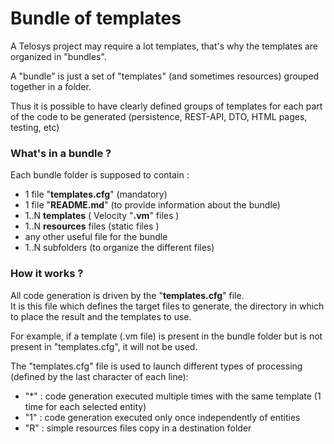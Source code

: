 # Bundle of templates

A Telosys project may require a lot templates, that's why the templates are organized in "bundles".

A "bundle" is just a set of "templates" \(and sometimes resources\) grouped together in a folder.

Thus it is possible to have clearly defined groups of templates for each part of the code to be generated \(persistence, REST-API, DTO, HTML pages, testing, etc\)

### What's in a bundle ?

Each bundle folder is supposed to contain :

* 1 file "**templates.cfg**" \(mandatory\)
* 1 file "**README.md**" \(to provide information about the bundle\)
* 1..N **templates** \( Velocity "**.vm**" files \)
* 1..N **resources** files \(static files \)
* any other useful file for the bundle
* 1..N subfolders \(to organize the different files\)

### How it works ?

All code generation is driven by the "**templates.cfg**" file.  
It is this file which defines the target files to generate, the directory in which to place the result and the templates to use.

For example, if a template \(.vm file\) is present in the bundle folder but is not present in "templates.cfg", it will not be used.

The "templates.cfg" file is used to launch different types of processing \(defined by the last character of each line\):

* "\*" : code generation executed multiple times with the same template \(1 time for each selected entity\)
* "1" : code generation executed only once independently of entities 
* "R" : simple resources files copy in a destination folder 



